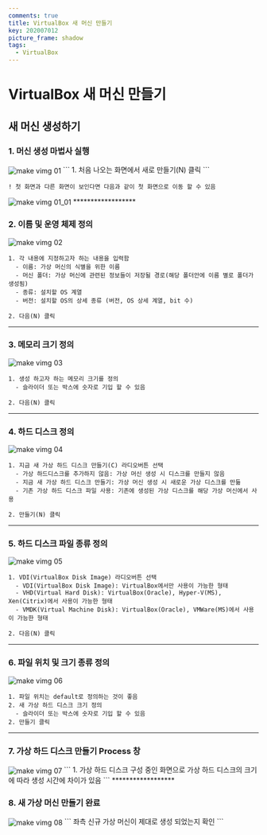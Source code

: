 ```yaml
---
comments: true
title: VirtualBox 새 머신 만들기
key: 202007012
picture_frame: shadow
tags:
  - VirtualBox
---
```


# VirtualBox 새 머신 만들기

## 새 머신 생성하기
### 1. 머신 생성 마법사 실행
<img src="https://github.com/huvso/study/blob/master/VirtualBox/01%20make%20virtual%20image/img/01_marked.png?raw=true" align="center" title="make vimg 01" alt="make vimg 01">
```
1. 처음 나오는 화면에서 새로 만들기(N) 클릭
```

```
! 첫 화면과 다른 화면이 보인다면 다음과 같이 첫 화면으로 이동 할 수 있음
```
<img src="https://github.com/huvso/study/blob/master/VirtualBox/01%20make%20virtual%20image/img/01_01_marked.png?raw=true" align="center" title="make vimg 01_01" alt="make vimg 01_01">
******************

### 2. 이름 및 운영 체제 정의
<img src="https://github.com/huvso/study/blob/master/VirtualBox/01%20make%20virtual%20image/img/02_marked.png?raw=true" align="center" title="make vimg 02" alt="make vimg 02">

```
1. 각 내용에 지정하고자 하는 내용을 입력함
  - 이름: 가상 머신의 식별을 위한 이름
  - 머신 폴더: 가상 머신에 관련된 정보들이 저장될 경로(해당 폴더안에 이름 별로 폴더가 생성됨)
  - 종류: 설치할 OS 계열
  - 버전: 설치할 OS의 상세 종류 (버전, OS 상세 계열, bit 수)

2. 다음(N) 클릭
```
******************

### 3. 메모리 크기 정의
<img src="https://github.com/huvso/study/blob/master/VirtualBox/01%20make%20virtual%20image/img/03_marked.png?raw=true" align="center" title="make vimg 03" alt="make vimg 03">

```
1. 생성 하고자 하는 메모리 크기를 정의
  - 슬라이더 또는 박스에 숫자로 기입 할 수 있음

2. 다음(N) 클릭
```
******************

### 4. 하드 디스크 정의
<img src="https://github.com/huvso/study/blob/master/VirtualBox/01%20make%20virtual%20image/img/04_marked.png?raw=true" align="center" title="make vimg 04" alt="make vimg 04">

```
1. 지금 새 가상 하드 디스크 만들기(C) 라디오버튼 선택
  - 가상 하드디스크를 추가하지 않음: 가상 머신 생성 시 디스크를 만들지 않음
  - 지금 새 가상 하드 디스크 만들기: 가상 머신 생성 시 새로운 가상 디스크를 만듦
  - 기존 가상 하드 디스크 파일 사용: 기존에 생성된 가상 디스크를 해당 가상 머신에서 사용

2. 만들기(N) 클릭
```
******************

### 5. 하드 디스크 파일 종류 정의
<img src="https://github.com/huvso/study/blob/master/VirtualBox/01%20make%20virtual%20image/img/05_marked.png?raw=true" align="center" title="make vimg 05" alt="make vimg 05">

```
1. VDI(VirtualBox Disk Image) 라디오버튼 선택
  - VDI(VirtualBox Disk Image): VirtualBox에서만 사용이 가능한 형태
  - VHD(Virtual Hard Disk): VirtualBox(Oracle), Hyper-V(MS), Xen(Citrix)에서 사용이 가능한 형태
  - VMDK(Virtual Machine Disk): VirtualBox(Oracle), VMWare(MS)에서 사용이 가능한 형태

2. 다음(N) 클릭
```
******************

### 6. 파일 위치 및 크기 종류 정의
<img src="https://github.com/huvso/study/blob/master/VirtualBox/01%20make%20virtual%20image/img/06_marked.png?raw=true" align="center" title="make vimg 06" alt="make vimg 06">

```
1. 파일 위치는 default로 정의하는 것이 좋음
2. 새 가상 하드 디스크 크기 정의
  - 슬라이더 또는 박스에 숫자로 기입 할 수 있음
2. 만들기 클릭
```
******************

### 7. 가상 하드 디스크 만들기 Process 창
<img src="https://github.com/huvso/study/blob/master/VirtualBox/01%20make%20virtual%20image/img/07.png?raw=true" align="center" title="make vimg 07" alt="make vimg 07">
```
1. 가상 하드 디스크 구성 중인 화면으로 가상 하드 디스크의 크기에 따라 생성 시간에 차이가 있음
```
******************

### 8. 새 가상 머신 만들기 완료
<img src="https://github.com/huvso/study/blob/master/VirtualBox/01%20make%20virtual%20image/img/08_marked.png?raw=true" align="center" title="make vimg 08" alt="make vimg 08">
```
좌측 신규 가상 머신이 제대로 생성 되었는지 확인
```